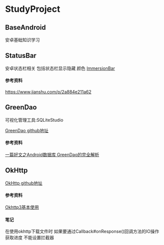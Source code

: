 # StudyProject
## BaseAndroid
安卓基础知识学习

## StatusBar
安卓状态栏相关 包括状态栏显示隐藏 颜色
[ImmersionBar](https://github.com/gyf-dev/ImmersionBar)
#### 参考资料
https://www.jianshu.com/p/2a884e211a62

## GreenDao
可视化管理工具:SQLiteStudio

[GreenDao github地址](https://github.com/greenrobot/greenDAO)
#### 参考资料
[一篇好文之Android数据库 GreenDao的完全解析](https://www.jianshu.com/p/53083f782ea2)
## OkHttp
[OkHttp github地址](https://github.com/square/okhttp)
#### 参考资料
[Okhttp3基本使用](https://www.jianshu.com/p/da4a806e599b)
#### 笔记
在使用okhttp下载文件时 如果要通过Callback#onResponse()回调方法的IO操作获取进度 不能设置拦截器
